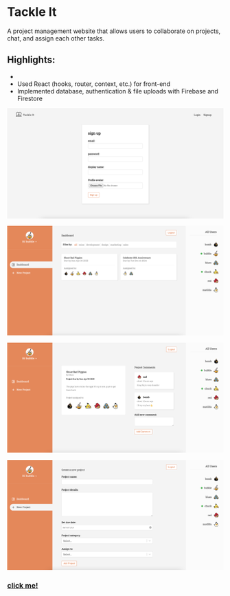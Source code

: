 # Tackle It
A project management website that allows users to collaborate on projects, chat, and assign each other tasks.

## Highlights:
- 
- Used React (hooks, router, context, etc.) for front-end
- Implemented database, authentication & file uploads with Firebase and Firestore

![](./snapshots/sign-up.png)

![](./snapshots/dashboard.png)

![](./snapshots/project-summary.png)

![](./snapshots/create.png)

### <a href="https://tackle-it-7.web.app/">click me!</a>